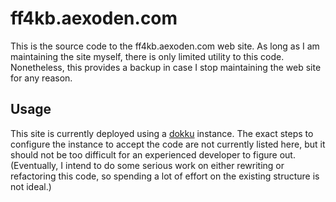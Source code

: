 # ff4kb.aexoden.com

This is the source code to the ff4kb.aexoden.com web site. As long as I am maintaining the site myself, there is only
limited utility to this code. Nonetheless, this provides a backup in case I stop maintaining the web site for any
reason.

## Usage

This site is currently deployed using a [dokku](https://dokku.com/) instance. The exact steps to configure the instance
to accept the code are not currently listed here, but it should not be too difficult for an experienced developer to
figure out. (Eventually, I intend to do some serious work on either rewriting or refactoring this code, so spending a
lot of effort on the existing structure is not ideal.)
